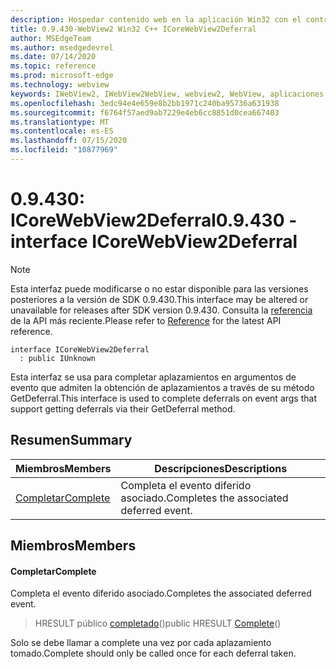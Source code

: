 ```yaml
---
description: Hospedar contenido web en la aplicación Win32 con el control Microsoft Edge WebView2
title: 0.9.430-WebView2 Win32 C++ ICoreWebView2Deferral
author: MSEdgeTeam
ms.author: msedgedevrel
ms.date: 07/14/2020
ms.topic: reference
ms.prod: microsoft-edge
ms.technology: webview
keywords: IWebView2, IWebView2WebView, webview2, WebView, aplicaciones Win32, Win32, Edge, ICoreWebView2, ICoreWebView2Host, control de explorador, HTML Edge
ms.openlocfilehash: 3edc94e4e659e8b2bb1971c240ba95736a631938
ms.sourcegitcommit: f6764f57aed9ab7229e4eb6cc8851d0cea667403
ms.translationtype: MT
ms.contentlocale: es-ES
ms.lasthandoff: 07/15/2020
ms.locfileid: "10877969"
---
```

# <span data-ttu-id="fd17d-104">0.9.430: ICoreWebView2Deferral</span><span class="sxs-lookup"><span data-stu-id="fd17d-104">0.9.430 - interface ICoreWebView2Deferral</span></span> 

> [!NOTE]
> <span data-ttu-id="fd17d-105">Esta interfaz puede modificarse o no estar disponible para las versiones posteriores a la versión de SDK 0.9.430.</span><span class="sxs-lookup"><span data-stu-id="fd17d-105">This interface may be altered or unavailable for releases after SDK version 0.9.430.</span></span> <span data-ttu-id="fd17d-106">Consulta la [referencia](../../../webview2-api-reference.md) de la API más reciente.</span><span class="sxs-lookup"><span data-stu-id="fd17d-106">Please refer to [Reference](../../../webview2-api-reference.md) for the latest API reference.</span></span>

```
interface ICoreWebView2Deferral
  : public IUnknown
```

<span data-ttu-id="fd17d-107">Esta interfaz se usa para completar aplazamientos en argumentos de evento que admiten la obtención de aplazamientos a través de su método GetDeferral.</span><span class="sxs-lookup"><span data-stu-id="fd17d-107">This interface is used to complete deferrals on event args that support getting deferrals via their GetDeferral method.</span></span>

## <span data-ttu-id="fd17d-108">Resumen</span><span class="sxs-lookup"><span data-stu-id="fd17d-108">Summary</span></span>

 <span data-ttu-id="fd17d-109">Miembros</span><span class="sxs-lookup"><span data-stu-id="fd17d-109">Members</span></span>                        | <span data-ttu-id="fd17d-110">Descripciones</span><span class="sxs-lookup"><span data-stu-id="fd17d-110">Descriptions</span></span>
--------------------------------|---------------------------------------------
[<span data-ttu-id="fd17d-111">Completar</span><span class="sxs-lookup"><span data-stu-id="fd17d-111">Complete</span></span>](#complete) | <span data-ttu-id="fd17d-112">Completa el evento diferido asociado.</span><span class="sxs-lookup"><span data-stu-id="fd17d-112">Completes the associated deferred event.</span></span>

## <span data-ttu-id="fd17d-113">Miembros</span><span class="sxs-lookup"><span data-stu-id="fd17d-113">Members</span></span>

#### <span data-ttu-id="fd17d-114">Completar</span><span class="sxs-lookup"><span data-stu-id="fd17d-114">Complete</span></span> 

<span data-ttu-id="fd17d-115">Completa el evento diferido asociado.</span><span class="sxs-lookup"><span data-stu-id="fd17d-115">Completes the associated deferred event.</span></span>

> <span data-ttu-id="fd17d-116">HRESULT público [completado](#complete)()</span><span class="sxs-lookup"><span data-stu-id="fd17d-116">public HRESULT [Complete](#complete)()</span></span>

<span data-ttu-id="fd17d-117">Solo se debe llamar a complete una vez por cada aplazamiento tomado.</span><span class="sxs-lookup"><span data-stu-id="fd17d-117">Complete should only be called once for each deferral taken.</span></span>

